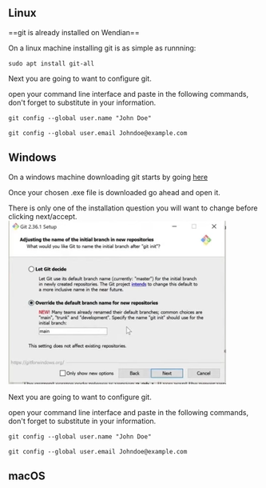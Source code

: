 ## Linux
==git is already installed on Wendian==

On a linux machine installing git is as simple as runnning:

```console
sudo apt install git-all
```

Next you are going to want to configure git.

open your command line interface and paste in the following commands, don't forget to substitute in your information.

```git
git config --global user.name "John Doe"
```

```git
git config --global user.email Johndoe@example.com
```

## Windows
On a windows machine downloading git starts by going [here](https://git-scm.com/download/win)

Once your chosen .exe file is downloaded go ahead and open it.

There is only one of the installation question you will want to change before clicking next/accept.
![G|600](https://github.com/vyas-research-group/Setup_Git/blob/main/Images/Git_Setup_change.png?raw=true)

Next you are going to want to configure git.

open your command line interface and paste in the following commands, don't forget to substitute in your information.

```git
git config --global user.name "John Doe"
```

```git
git config --global user.email Johndoe@example.com
```

## macOS